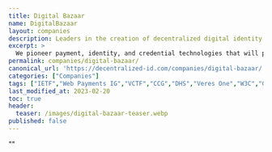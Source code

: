 ```yaml
---
title: Digital Bazaar
name: DigitalBazaar
layout: companies
description: Leaders in the creation of decentralized digital identity for the Web.
excerpt: >
  We pioneer payment, identity, and credential technologies that will power the next generation Web. We have been heavily involved in Web standards for over a decade, participate in cutting edge research and development, and contribute to the open source community. 
permalink: companies/digital-bazaar/
canonical_url: 'https://decentralized-id.com/companies/digital-bazaar/'
categories: ["Companies"]
tags: ["IETF","Web Payments IG","VCTF","CCG","DHS","Veres One","W3C","GS1","SecureKey","TradeLens","Sovrin Steward","Founding Sovrin Steward","USC&B","Payments","XHTML+RDFa","HTML5+RDFa","Semantic Web","OpenID Connect","WebID","JSON-LD","RDFa","Encrypted Data Vaults","Linked Data"]
last_modified_at: 2023-02-20
toc: true
header:
  teaser: /images/digital-bazaar-teaser.webp
published: false
---
```


""